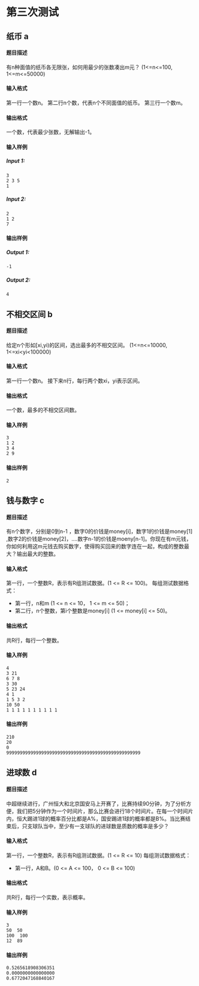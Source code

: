 第三次测试
==========
## 纸币 a
####  题目描述
有n种面值的纸币各无限张，如何用最少的张数凑出m元？
(1<=n<=100,  1<=m<=50000)
#### 输入格式
第一行一个数n。
第二行n个数，代表n个不同面值的纸币。
第三行一个数m。
#### 输出格式
一个数，代表最少张数，无解输出-1。
#### 输入样例
##### Input 1:
	3
	2 3 5
	1
##### Input 2:
	2
	1 2
	7
#### 输出样例
##### Output 1:
	-1
##### Output 2:
	4
## 不相交区间 b
#### 题目描述
给定n个形如[xi,yi)的区间，选出最多的不相交区间。
(1<=n<=10000,  1<=xi<yi<100000)
#### 输入格式
第一行一个数n。
接下来n行，每行两个数xi，yi表示区间。
#### 输出格式
一个数，最多的不相交区间数。
#### 输入样例
	3
	1 2
	3 4
	2 9
#### 输出样例
	2
## 钱与数字 c
#### 题目描述
有n个数字，分别是0到n-1 ，数字0的价钱是money[i]，数字1的价钱是money[1] ,数字2的价钱是money[2]，….数字n-1的价钱是moeny[n-1]。你现在有m元钱，你如何利用这m元钱去购买数字，使得购买回来的数字连在一起，构成的整数最大？输出最大的整数。
#### 输入格式
第一行，一个整数R，表示有R组测试数据。(1 <= R <= 100)。
每组测试数据格式：
  - 第一行，n和m (1 <= n <= 10， 1 <= m <= 50)；
  - 第二行，n个整数，第i个整数是money[i] (1 <= money[i] <= 50)。

#### 输出格式
共R行，每行一个整数。
#### 输入样例
	4
	3 21
	6 7 8
	3 30
	5 23 24
	4 1
	1 5 3 2
	10 50
	1 1 1 1 1 1 1 1 1 1
#### 输出样例
	210
	20
	0
	99999999999999999999999999999999999999999999999999
## 进球数 d
#### 题目描述
中超继续进行，广州恒大和北京国安马上开赛了，比赛持续90分钟，为了分析方便，我们把5分钟作为一个时间片，那么比赛会进行18个时间片。在每一个时间片内，恒大踢进1球的概率百分比都是A%，国安踢进1球的概率都是B%。当比赛结束后，只支球队当中，至少有一支球队的进球数是质数的概率是多少？
#### 输入格式
第一行，一个整数R，表示有R组测试数据。(1 <= R <= 10)
每组测试数据格式：
  - 第一行，A和B。(0 <= A <= 100， 0 <= B <= 100)

#### 输出格式
共R行，每行一个实数，表示概率。
#### 输入样例
	3
	50  50
	100  100
	12  89
#### 输出样例
	0.5265618908306351
	0.0000000000000000
	0.6772047168840167
